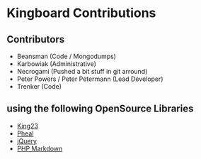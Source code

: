 # Kingboard Contributions

## Contributors
- Beansman (Code / Mongodumps)
- Karbowiak (Administrative)
- Necrogami (Pushed a bit stuff in git arround)
- Peter Powers / Peter Petermann (Lead Developer)
- Trenker (Code)

## using the following OpenSource Libraries
- [King23](http://king23.net)
- [Pheal](https://github.com/ppetermann/pheal)
- [jQuery](http://jquery.com/)
- [PHP Markdown](http://michelf.com/projects/php-markdown/)